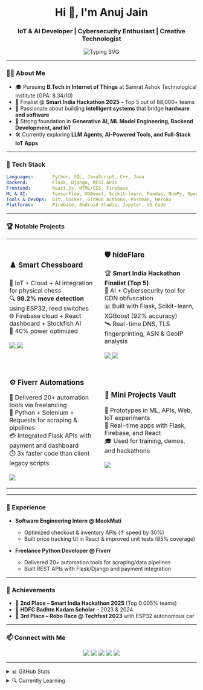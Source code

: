 <h1 align="center">Hi 👋, I'm Anuj Jain</h1>
<h3 align="center">IoT & AI Developer | Cybersecurity Enthusiast | Creative Technologist</h3>

<p align="center">
  <img src="https://readme-typing-svg.demolab.com/?lines=IoT%20%7C%20AI%20%7C%20Cybersecurity%20%7C%20Generative%20AI%20Builder;Always%20Learning%20and%20Building%20!" alt="Typing SVG" />
</p>

---

### 👨‍💻 About Me

- 🎓 Pursuing **B.Tech in Internet of Things** at Samrat Ashok Technological Institute (GPA: 8.34/10)
- 🔬 Finalist @ **Smart India Hackathon 2025** – Top 5 out of 88,000+ teams
- 🧠 Passionate about building **intelligent systems** that bridge **hardware and software**
- 🧪 Strong foundation in **Generative AI, ML Model Engineering, Backend Development, and IoT**
- 🛠️ Currently exploring **LLM Agents, AI-Powered Tools, and Full-Stack IoT Apps**

---

### 🧰 Tech Stack

```yaml
Languages:       Python, SQL, JavaScript, C++, Java
Backend:         Flask, Django, REST APIs
Frontend:        React.js, HTML/CSS, Firebase
ML & AI:         TensorFlow, XGBoost, Scikit-learn, Pandas, NumPy, OpenCV
Tools & DevOps:  Git, Docker, GitHub Actions, Postman, Heroku
Platforms:       Firebase, Android Studio, Jupyter, VS Code
````

---

### 🏆 Notable Projects

<table> <tr> <td width="50%"> <h3>♟️ Smart Chessboard</h3> <p> 🧠 IoT + Cloud + AI integration for physical chess<br> 🔍 <strong>98.2% move detection</strong> using ESP32, reed switches<br> 🌐 Firebase cloud + React dashboard + Stockfish AI<br> 🔋 40% power optimized<br><br> <a href="https://github.com/anujjainbatu/chess-trace"> <img src="https://img.shields.io/github/stars/anujjainbatu/chess-trace?style=social" /> </a> <a href="https://github.com/anujjainbatu/chess-trace"> <img src="https://img.shields.io/badge/View%20Project-171515?style=for-the-badge&logo=github&logoColor=white" /> </a> </p> </td> <td width="50%"> <h3>🛡️ hideFlare</h3> <p> 🏆 <strong>Smart India Hackathon Finalist (Top 5)</strong><br> 🧪 AI + Cybersecurity tool for CDN obfuscation<br> 📊 Built with Flask, Scikit-learn, XGBoost (92% accuracy)<br> 🛰️ Real-time DNS, TLS fingerprinting, ASN & GeoIP analysis<br><br> <a href="https://github.com/anujjainbatu/hideFlare"> <img src="https://img.shields.io/github/stars/anujjainbatu/hideFlare?style=social" /> </a> <a href="https://github.com/anujjainbatu/hideFlare"> <img src="https://img.shields.io/badge/View%20Project-171515?style=for-the-badge&logo=github&logoColor=white" /> </a> </p> </td> </tr> <tr> <td width="50%"> <h3>⚙️ Fiverr Automations</h3> <p> 🧰 Delivered 20+ automation tools via freelancing<br> 🔄 Python + Selenium + Requests for scraping & pipelines<br> 💳 Integrated Flask APIs with payment and dashboard<br> ⏱️ 3x faster code than client legacy scripts<br><br> <a href="https://fiverr.com/anujjainbatu"> <img src="https://img.shields.io/badge/Fiverr-Visit_Profile-1DBF73?style=for-the-badge&logo=fiverr&logoColor=white" /> </a> </p> </td> <td width="50%"> <h3>📱 Mini Projects Vault</h3> <p> 🧪 Prototypes in ML, APIs, Web, IoT experiments<br> 🚀 Real-time apps with Flask, Firebase, and React<br> 🎓 Used for training, demos, and hackathons<br><br> <a href="https://github.com/anujjainbatu?tab=repositories&q=&type=public&language=&sort=name"> <img src="https://img.shields.io/badge/Explore%20More%20Projects-343541?style=for-the-badge&logo=github&logoColor=white" /> </a> </p> </td> </tr> </table>

---

### 💼 Experience

* **Software Engineering Intern @ MookMati**

  * Optimized checkout & inventory APIs (↑ speed by 30%)
  * Built price tracking UI in React & improved unit tests (85% coverage)
* **Freelance Python Developer @ Fiverr**

  * Delivered 20+ automation tools for scraping/data pipelines
  * Built REST APIs with Flask/Django and payment integration

---

### 🥇 Achievements

* 🏅 **2nd Place – Smart India Hackathon 2025** (Top 0.005% teams)
* 🧠 **HDFC Badhte Kadam Scholar** – 2023 & 2024
* 🚗 **3rd Place – Robo Race @ Techfest 2023** with ESP32 autonomous car

---

### 📫 Connect with Me

<p align="center">
  <a href="mailto:anujjainbatu@gmail.com"><img src="https://img.shields.io/badge/Email-D14836?style=for-the-badge&logo=gmail&logoColor=white"></a>
  <a href="https://github.com/anujjainbatu"><img src="https://img.shields.io/badge/GitHub-100000?style=for-the-badge&logo=github&logoColor=white"></a>
  <a href="https://linkedin.com/in/anujjainbatu"><img src="https://img.shields.io/badge/LinkedIn-0077B5?style=for-the-badge&logo=linkedin&logoColor=white"></a>
  <a href="https://x.com/anujainbatu"><img src="https://img.shields.io/badge/X-000000?style=for-the-badge&logo=twitter&logoColor=white"></a>
  <a href="https://leetcode.com/u/anujjainbatu"><img src="https://img.shields.io/badge/LeetCode-FFA116?style=for-the-badge&logo=leetcode&logoColor=black"></a>
</p>

---

<details>
<summary>📊 GitHub Stats</summary>

<p align="center">
  <img src="https://github-readme-stats.vercel.app/api?username=anujjainbatu&show_icons=true&theme=tokyonight&hide_border=true" alt="GitHub Stats" />
  <br/>
  <img src="https://github-readme-streak-stats.herokuapp.com/?user=anujjainbatu&theme=tokyonight&hide_border=true" />
</p>

</details>

<details>
<summary>🔍 Currently Learning</summary>

* Building Autonomous Agents with LangChain
* Advanced Prompt Engineering for Business
* Designing Scalable IoT Systems
* Ethical AI & Red Teaming

</details>
